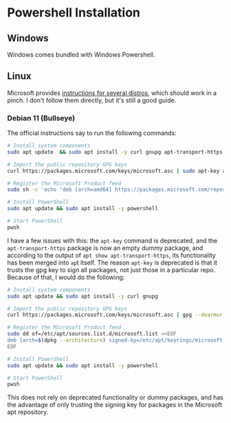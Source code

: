 <!--
SPDX-FileCopyrightText: 2023 - 2025 Eli Array Minkoff

SPDX-License-Identifier: CC-BY-SA-4.0
-->

# Powershell Installation

## Windows

Windows comes bundled with Windows Powershell.

## Linux

Microsoft provides [instructions for several distros](https://learn.microsoft.com/en-us/powershell/scripting/install/installing-powershell-on-linux?view=powershell-7.3), which should work in a pinch. I don't follow them directly, but it's still a good guide.

### Debian 11 (Bullseye)

The official instructions say to run the following commands:

```sh
# Install system components
sudo apt update  && sudo apt install -y curl gnupg apt-transport-https

# Import the public repository GPG keys
curl https://packages.microsoft.com/keys/microsoft.asc | sudo apt-key add -

# Register the Microsoft Product feed
sudo sh -c 'echo "deb [arch=amd64] https://packages.microsoft.com/repos/microsoft-debian-bullseye-prod bullseye main" > /etc/apt/sources.list.d/microsoft.list'

# Install PowerShell
sudo apt update && sudo apt install -y powershell

# Start PowerShell
pwsh
```

I have a few issues with this: the `apt-key` command is deprecated, and the `apt-transport-https` package is now an empty dummy package, and according to the
output of `apt show apt-transport-https`, its functionality has been merged into `ap`t itself. The reason `apt-key` is deprecated is that it trusts the gpg key to sign all packages, not just those in a particular repo. Because of that, I would do the following:

```sh
# Install system components
sudo apt update && sudo apt install -y curl gnupg

# Import the public repository GPG keys
curl https://packages.microsoft.com/keys/microsoft.asc | gpg --dearmor | sudo dd of=/etc/apt/keyrings/microsoft.gpg

# Register the Microsoft Product feed
sudo dd of=/etc/apt/sources.list.d/microsoft.list <<EOF
deb [arch=$(dpkg --architecture) signed-by=/etc/apt/keyrings/microsoft.gpg] https://packages.microsoft.com/repos/microsoft-debian-bullseye-prod bullseye main
EOF

# Install PowerShell
sudo apt update && sudo apt install -y powershell

# Start PowerShell
pwsh
```

This does not rely on deprecated functionality or dummy packages, and has the advantage of only trusting the signing key for packages in the Microsoft apt repository.
